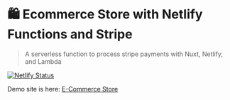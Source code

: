 # 🛍 Ecommerce Store with Netlify Functions and Stripe

> A serverless function to process stripe payments with Nuxt, Netlify, and Lambda

[![Netlify Status](https://api.netlify.com/api/v1/badges/878725d8-fb6c-44bd-8842-18266ec5c18a/deploy-status)](https://app.netlify.com/sites/tested-ecommerce-store/deploys)

Demo site is here: [E-Commerce Store](https://tested-ecommerce-store.netlify.app/)
